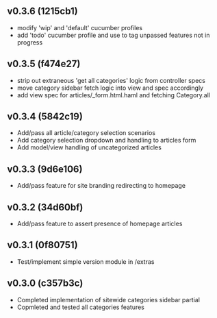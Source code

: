 ## v0.3.6 (1215cb1)
- modify 'wip' and 'default' cucumber profiles
- add 'todo' cucumber profile and use to tag unpassed features not in progress 

## v0.3.5 (f474e27)
- strip out extraneous 'get all categories' logic from controller specs
- move category sidebar fetch logic into view and spec accordingly
- add view spec for articles/_form.html.haml and fetching Category.all  

## v0.3.4 (5842c19)
- Add/pass all article/category selection scenarios
- Add category selection dropdown and handling to articles form
- Add model/view handling of uncategorized articles

## v0.3.3 (9d6e106)
- Add/pass feature for site branding redirecting to homepage

## v0.3.2 (34d60bf)
- Add/pass feature to assert presence of homepage articles

## v0.3.1 (0f80751)
- Test/implement simple version module in /extras

## v0.3.0 (c357b3c)
- Completed implementation of sitewide categories sidebar partial
- Copmleted and tested all categories features

